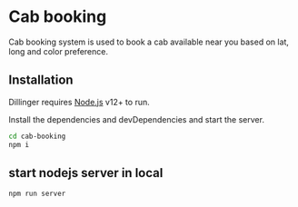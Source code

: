 # Cab booking

Cab booking system is used to book a cab available near you based on lat, long and color preference.

## Installation

Dillinger requires [Node.js](https://nodejs.org/) v12+ to run.

Install the dependencies and devDependencies and start the server.

```sh
cd cab-booking
npm i
```

## start nodejs server in local

```sh
npm run server
```

